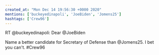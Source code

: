 ```yaml
---
created_at: "Mon Dec 14 19:56:30 +0000 2020"
mentions: ['buckeyedinapoli', 'JoeBiden', 'Jomens25']
hashtags: ['Crew96']
---
```


RT @buckeyedinapoli: Dear @JoeBiden 

Name a better candidate for Secretary of Defense than 
@Jomens25. I bet you can't. #Crew96